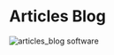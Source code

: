 # Articles Blog
![articles_blog software](https://github.com/adidereviani/articles_blog/blob/main/article%20blog.png)
